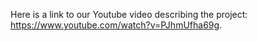 Here is a link to our Youtube video describing the project: https://www.youtube.com/watch?v=PJhmUfha69g.
